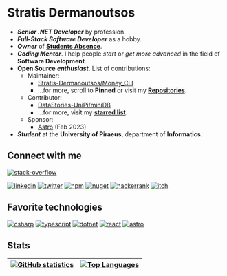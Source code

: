 # Stratis Dermanoutsos

<!-- markdownlint-disable MD033 -->

- ***Senior .NET Developer*** by profession.
- ***Full-Stack Software Developer*** as a hobby.
- ***Owner*** of [**Students Absence**](https://github.com/Students-Absences).
- ***Coding Mentor***. I help people *start* or *get more advanced* in the field of **Software Development**.
- **Open Source** ***enthusiast***. List of contributions:
  - Maintainer:
    - [Stratis-Dermanoutsos/Money_CLI](https://github.com/Stratis-Dermanoutsos/Money_CLI)
    - ...for more, scroll to **Pinned** or visit my [**Repositories**](https://github.com/Stratis-Dermanoutsos?tab=repositories).
  - Contributor:
    - [DataStories-UniPi/miniDB](https://github.com/DataStories-UniPi/miniDB)
    - ...for more, visit my [**starred list**](https://github.com/stars/Stratis-Dermanoutsos/lists/is-contributing).
  - Sponsor:
    - [Astro](https://github.com/withastro) (Feb 2023)
- ***Student*** at the **University of Piraeus**, department of **Informatics**.

## Connect with me

[![stack-overflow](https://stackexchange.com/users/flair/18133102.png?theme=dark)](https://stackoverflow.com/users/13187980/stratis-dermanoutsos)

<!-- [![stack-overflow](https://img.shields.io/badge/Stack_Overflow-FE7A16?style=for-the-badge&logo=stack-overflow&logoColor=white)](https://stackoverflow.com/users/13187980/stratis-dermanoutsos) -->
[![linkedin](https://img.shields.io/badge/LinkedIn-0077B5?style=for-the-badge&logo=linkedin&logoColor=white)](https://www.linkedin.com/in/stratis-dermanoutsos/)
[![twitter](https://img.shields.io/badge/Twitter-1DA1F2?style=for-the-badge&logo=twitter&logoColor=white)](https://twitter.com/stratis_derm)
[![npm](https://img.shields.io/badge/npm-CB3837?style=for-the-badge&logo=npm&logoColor=white)](https://www.npmjs.com/~stratis_derm)
[![nuget](https://img.shields.io/badge/NuGet-004880?style=for-the-badge&logo=nuget&logoColor=white)](https://www.nuget.org/profiles/StratisDermanoutsos)
[![hackerrank](https://img.shields.io/badge/-Hackerrank-2EC866?style=for-the-badge&logo=HackerRank&logoColor=white)](https://www.hackerrank.com/stratis_dermano1)
[![itch](https://img.shields.io/badge/Itch.io-FA5C5C?style=for-the-badge&logo=itchdotio&logoColor=white)](https://stratis-derm.itch.io)

## Favorite technologies

[![csharp](https://img.shields.io/badge/C%23-239120?style=for-the-badge&logo=c-sharp&logoColor=white)](https://github.com/dotnet/csharplang)
[![typescript](https://img.shields.io/badge/TypeScript-007ACC?style=for-the-badge&logo=typescript&logoColor=white)](https://github.com/microsoft/TypeScript)
[![dotnet](https://img.shields.io/badge/.NET-5C2D91?style=for-the-badge&logo=dotnet&logoColor=white)](https://github.com/dotnet)
[![react](https://img.shields.io/badge/React-20232A?style=for-the-badge&logo=react&logoColor=61DAFB)](https://github.com/facebook/react)
[![astro](https://img.shields.io/badge/Astro-0C1222?style=for-the-badge&logo=astro&logoColor=FDFDFE)](https://astro.build)

## Stats

| [![GitHub statistics](https://github-readme-stats-stratis-dermanoutsos.vercel.app/api?username=Stratis-Dermanoutsos&show_icons=true&theme=tokyonight&hide_border=true&count_private=true)](https://github.com/Stratis-Dermanoutsos/github-readme-stats) | [![Top Languages](https://github-readme-stats-stratis-dermanoutsos.vercel.app/api/top-langs/?username=Stratis-Dermanoutsos&layout=compact&theme=tokyonight&hide_border=true&hide=c%2B%2B,ruby,markdown,scss,css,html&count_private=true)](https://github.com/Stratis-Dermanoutsos/github-readme-stats) |
| --- | --- |

<img src="https://komarev.com/ghpvc/?username=Stratis-Dermanoutsos" width="0" height="0" />
